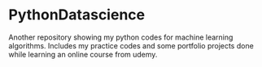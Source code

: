 # PythonDatascience
Another repository showing my python codes for machine learning algorithms. Includes my practice codes and some portfolio projects done while learning an online course from udemy.

